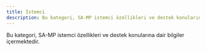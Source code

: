 ```yaml
---
title: İstemci
description: Bu kategori, SA-MP istemci özellikleri ve destek konularına dair bilgiler içermektedir.
---
```


Bu kategori, SA-MP istemci özellikleri ve destek konularına dair bilgiler içermektedir.
